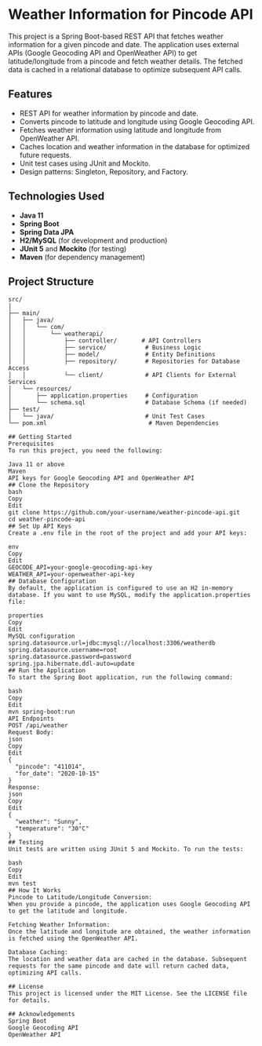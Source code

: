 # Weather Information for Pincode API

This project is a Spring Boot-based REST API that fetches weather information for a given pincode and date. The application uses external APIs (Google Geocoding API and OpenWeather API) to get latitude/longitude from a pincode and fetch weather details. The fetched data is cached in a relational database to optimize subsequent API calls.

## Features
- REST API for weather information by pincode and date.
- Converts pincode to latitude and longitude using Google Geocoding API.
- Fetches weather information using latitude and longitude from OpenWeather API.
- Caches location and weather information in the database for optimized future requests.
- Unit test cases using JUnit and Mockito.
- Design patterns: Singleton, Repository, and Factory.

## Technologies Used
- **Java 11**
- **Spring Boot**
- **Spring Data JPA**
- **H2/MySQL** (for development and production)
- **JUnit 5** and **Mockito** (for testing)
- **Maven** (for dependency management)

## Project Structure
```plaintext
src/
│
├── main/
│   ├── java/
│   │   └── com/
│   │       └── weatherapi/
│   │           ├── controller/       # API Controllers
│   │           ├── service/           # Business Logic
│   │           ├── model/             # Entity Definitions
│   │           ├── repository/        # Repositories for Database Access
│   │           └── client/            # API Clients for External Services
│   └── resources/
│       ├── application.properties     # Configuration
│       └── schema.sql                 # Database Schema (if needed)
├── test/
│   └── java/                          # Unit Test Cases
└── pom.xml                             # Maven Dependencies

## Getting Started
Prerequisites
To run this project, you need the following:

Java 11 or above
Maven
API keys for Google Geocoding API and OpenWeather API
## Clone the Repository
bash
Copy
Edit
git clone https://github.com/your-username/weather-pincode-api.git
cd weather-pincode-api
## Set Up API Keys
Create a .env file in the root of the project and add your API keys:

env
Copy
Edit
GEOCODE_API=your-google-geocoding-api-key
WEATHER_API=your-openweather-api-key
## Database Configuration
By default, the application is configured to use an H2 in-memory database. If you want to use MySQL, modify the application.properties file:

properties
Copy
Edit
MySQL configuration
spring.datasource.url=jdbc:mysql://localhost:3306/weatherdb
spring.datasource.username=root
spring.datasource.password=password
spring.jpa.hibernate.ddl-auto=update
## Run the Application
To start the Spring Boot application, run the following command:

bash
Copy
Edit
mvn spring-boot:run
API Endpoints
POST /api/weather
Request Body:
json
Copy
Edit
{
  "pincode": "411014",
  "for_date": "2020-10-15"
}
Response:
json
Copy
Edit
{
  "weather": "Sunny",
  "temperature": "30°C"
}
## Testing
Unit tests are written using JUnit 5 and Mockito. To run the tests:

bash
Copy
Edit
mvn test
## How It Works
Pincode to Latitude/Longitude Conversion:
When you provide a pincode, the application uses Google Geocoding API to get the latitude and longitude.

Fetching Weather Information:
Once the latitude and longitude are obtained, the weather information is fetched using the OpenWeather API.

Database Caching:
The location and weather data are cached in the database. Subsequent requests for the same pincode and date will return cached data, optimizing API calls.

## License
This project is licensed under the MIT License. See the LICENSE file for details.

## Acknowledgements
Spring Boot
Google Geocoding API
OpenWeather API
